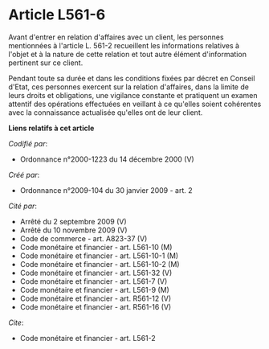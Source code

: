 # Article L561-6

Avant d'entrer en relation d'affaires avec un client, les personnes mentionnées à l'article L. 561-2 recueillent les
informations relatives à l'objet et à la nature de cette relation et tout autre élément d'information pertinent sur ce
client. 

Pendant toute sa durée et dans les conditions fixées par décret en Conseil d'Etat, ces personnes exercent sur la relation
d'affaires, dans la limite de leurs droits et obligations, une vigilance constante et pratiquent un examen attentif des
opérations effectuées en veillant à ce qu'elles soient cohérentes avec la connaissance actualisée qu'elles ont de leur
client.

**Liens relatifs à cet article**

_Codifié par_:

  - Ordonnance n°2000-1223 du 14 décembre 2000 (V)

_Créé par_:

  - Ordonnance n°2009-104 du 30 janvier 2009 - art. 2

_Cité par_:

  - Arrêté du 2 septembre 2009 (V)
  - Arrêté du 10 novembre 2009 (V)
  - Code de commerce - art. A823-37 (V)
  - Code monétaire et financier - art. L561-10 (M)
  - Code monétaire et financier - art. L561-10-1 (M)
  - Code monétaire et financier - art. L561-10-2 (M)
  - Code monétaire et financier - art. L561-32 (V)
  - Code monétaire et financier - art. L561-7 (V)
  - Code monétaire et financier - art. L561-9 (M)
  - Code monétaire et financier - art. R561-12 (V)
  - Code monétaire et financier - art. R561-16 (V)

_Cite_:

  - Code monétaire et financier - art. L561-2
